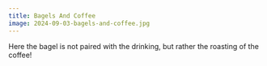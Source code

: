 ```yaml
---
title: Bagels And Coffee
image: 2024-09-03-bagels-and-coffee.jpg
---
```


Here the bagel is not paired with the drinking, but rather the roasting of the
coffee!

<!--more-->
